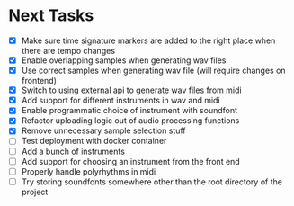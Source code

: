 # Next Tasks

- [x] Make sure time signature markers are added to the right place when there are tempo changes
- [x] Enable overlapping samples when generating wav files
- [x] Use correct samples when generating wav file (will require changes on frontend)
- [x] Switch to using external api to generate wav files from midi
- [x] Add support for different instruments in wav and midi
- [x] Enable programmatic choice of instrument with soundfont
- [x] Refactor uploading logic out of audio processing functions
- [x] Remove unnecessary sample selection stuff
- [ ] Test deployment with docker container
- [ ] Add a bunch of instruments
- [ ] Add support for choosing an instrument from the front end
- [ ] Properly handle polyrhythms in midi
- [ ] Try storing soundfonts somewhere other than the root directory of the project
